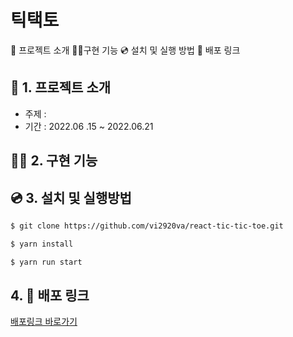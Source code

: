 # 틱택토

💁 프로젝트 소개
👩‍💻구현 기능
💿 설치 및 실행 방법
🔗 배포 링크

## 💁 1. 프로젝트 소개
- 주제 :
- 기간 : 2022.06 .15 ~ 2022.06.21
  
## 👩‍💻 2. 구현 기능


## 💿 3. 설치 및 실행방법

```bash
$ git clone https://github.com/vi2920va/react-tic-tic-toe.git

$ yarn install

$ yarn run start
```

## 4. 🔗 배포 링크

[배포링크 바로가기]()